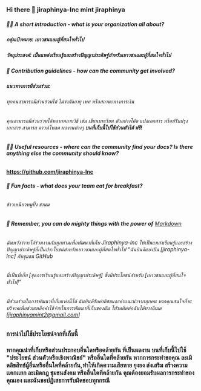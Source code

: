 ### Hi there 👋 jiraphinya-lnc mint jiraphinya





##### **🙋‍♀️ A short introduction - what is your organization all about?**
##### กลุ่มเป้าหมาย: เยาวชนและผู้ที่สนใจทั่วไป
##### **วัตถุประสงค์: เป็นแหล่งเรียนรู้และสร้างปัญญาประดิษฐ์สำหรับเยาวชนและผู้ที่สนใจทั่วไป**
##### **🌈 Contribution guidelines - how can the community get involved?**
##### **แนวทางการมีส่วนร่วม:**
###### ทุกคนสามารถมีส่วนร่วมได้ ไม่จำกัดอายุ เพศ หรือสถานะทางการเงิน
###### คุณสามารถมีส่วนร่วมได้หลากหลายวิธี เช่น เขียนบทเรียน ตัวอย่างโค้ด แปลเอกสาร หรือปรับปรุงเอกสาร สามารถ ดาวน์โหลด ผลงานต่างๆ **บนที่เก็บนี้ไปใช้ส่วนตัวได้ ฟรี!** 
###### **👩‍💻 Useful resources - where can the community find your docs? Is there anything else the community should know?**
**https://github.com/jiraphinya-lnc**
###### **🍿 Fun facts - what does your team eat for breakfast?**
###### ข้าวเหนียวหมูปิ้ง ชานม
###### **🧙 Remember, you can do mighty things with the power of** [Markdown](https://docs.github.com/github/writing-on-github/getting-started-with-writing-and-formatting-on-github/basic-writing-and-formatting-syntax)
###### ฉันหวังว่าจะได้ร่วมงานกับทุกท่านเพื่อพัฒนาที่เก็บ Jiraphinya-lnc ให้เป็นแหล่งเรียนรู้และสร้างปัญญาประดิษฐ์ที่เป็นประโยชน์สำหรับเยาวชนและผู้ที่สนใจทั่วไป “ฉันยินดีแบ่งปัน [jiraphinya-lnc] กับชุมชน GitHub  
###### นี่เป็นที่เก็บ [ชุดการเรียนรู้และสร้างปัญญาประดิษฐ์] ซึ่งมีประโยชน์สำหรับ [เยาวชนและผู้ที่สนใจทั่วไป]”
###### มีส่วนร่วมในการพัฒนาที่เก็บแห่งนี้ได้ ฉันยินดีรับคำติชมและคำแนะนำจากทุกคน หากคุณสนใจที่จะบริจาคเพื่อช่วยเหลือค่าใช้จ่ายในการพัฒนาที่เก็บของฉัน โปรดติดต่อฉันได้ทางอีเมล [jiraphinyamint2@gmail.com]
### การนำไปใช้ประโยชน์จากที่เก็บนี้
### หากคุณนำที่เก็บหรือส่วนประกอบอื่นใดหรือคล้ายกัน ที่เป็นผลงาน บนที่เก็บนี้ไปใช้ "ประโยชน์ ส่วนตัวหรือเชิงพาณิชย์" หรืออื่นใดที่คล้ายกัน หากการกระทำขอคุณ ละเมิดลิขสิทธ์ผู้อื่นหรืออื่นใดที่คล้ายกัน,ทำให้เกิดความเสียหาย ยุงยง ส่งเสริม สร้างความเเคกเเยก ละเมิดกฎ ชุมชนสังคม หรืออื่นใดที่คล้ายกัน คุณต้องยอมรับผลการกระทำของคุณเอง เเละฉันขอปฎิเสธการรับผิดชอบทุกกรณี

